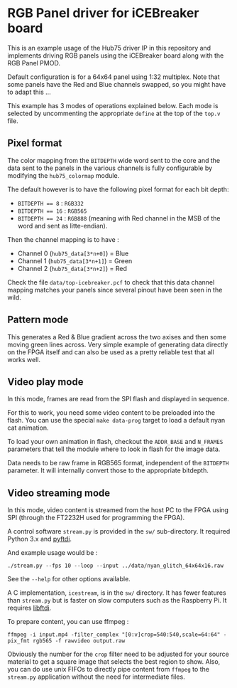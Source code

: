 RGB Panel driver for iCEBreaker board
=====================================

This is an example usage of the Hub75 driver IP in this repository
and implements driving RGB panels using the iCEBreaker board along
with the RGB Panel PMOD.

Default configuration is for a 64x64 panel using 1:32 multiplex.
Note that some panels have the Red and Blue channels swapped, so
you might have to adapt this ...

This example has 3 modes of operations explained below. Each
mode is selected by uncommenting the appropriate `define` at the
top of the `top.v` file.

Pixel format
------------

The color mapping from the `BITDEPTH` wide word sent to the core and the
data sent to the panels in the various channels is fully configurable by
modifying the `hub75_colormap` module.

The default however is to have the following pixel format for each bit depth:
 * `BITDEPTH == 8` : `RGB332`
 * `BITDEPTH == 16` : `RGB565`
 * `BITDEPTH == 24` : `RGB888`
(meaning with Red channel in the MSB of the word and sent as litte-endian).

Then the channel mapping is to have :
 * Channel 0 (`hub75_data[3*n+0]`) = Blue
 * Channel 1 (`hub75_data[3*n+1]`) = Green
 * Channel 2 (`hub75_data[3*n+2]`) = Red

Check the file `data/top-icebreaker.pcf` to check that this data channel
mapping matches your panels since several pinout have been seen in the
wild.


Pattern mode
------------

This generates a Red & Blue gradient across the two axises and then some
moving green lines across. Very simple example of generating data directly
on the FPGA itself and can also be used as a pretty reliable test that all
works well.


Video play mode
---------------

In this mode, frames are read from the SPI flash and displayed in sequence.

For this to work, you need some video content to be preloaded into the flash.
You can use the special `make data-prog` target to load a default nyan cat
animation.

To load your own animation in flash, checkout the `ADDR_BASE` and `N_FRAMES`
parameters that tell the module where to look in flash for the image data.

Data needs to be raw frame in RGB565 format, independent of the `BITDEPTH`
parameter. It will internally convert those to the appropriate bitdepth.


Video streaming mode
--------------------

In this mode, video content is streamed from the host PC to the FPGA using
SPI (through the FT2232H used for programming the FPGA).

A control software `stream.py` is provided in the `sw/` sub-directory.
It required Python 3.x and [pyftdi](https://github.com/eblot/pyftdi).

And example usage would be :

```
./stream.py --fps 10 --loop --input ../data/nyan_glitch_64x64x16.raw
```

See the `--help` for other options available.

A C implementation, `icestream`, is in the `sw/` directory.  It has fewer
features than `stream.py` but is faster on slow computers such as the
Raspberry Pi.
It requires [libftdi](http://www.intra2net.com/en/developer/libftdi/).

To prepare content, you can use ffmpeg :

```
ffmpeg -i input.mp4 -filter_complex "[0:v]crop=540:540,scale=64:64" -pix_fmt rgb565 -f rawvideo output.raw
```

Obviously the number for the `crop` filter need to be adjusted for your source
material to get a square image that selects the best region to show. Also, you
can do use unix FIFOs to directly pipe content from `ffmpeg` to the `stream.py`
application without the need for intermediate files.

